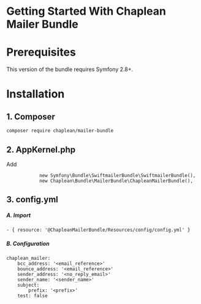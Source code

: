 Getting Started With Chaplean Mailer Bundle
===========================================

# Prerequisites

This version of the bundle requires Symfony 2.8+.

# Installation

## 1. Composer

```
composer require chaplean/mailer-bundle
```

## 2. AppKernel.php

Add
```
            new Symfony\Bundle\SwiftmailerBundle\SwiftmailerBundle(),
            new Chaplean\Bundle\MailerBundle\ChapleanMailerBundle(),
```

## 3. config.yml

##### A. Import

    - { resource: '@ChapleanMailerBundle/Resources/config/config.yml' }

##### B. Configuration

```
chaplean_mailer:
    bcc_address: '<email_reference>'
    bounce_address: '<email_reference>'
    sender_address: '<no_reply_email>'
    sender_name: '<sender_name>'
    subject:
        prefix: '<prefix>'
    test: false
```
